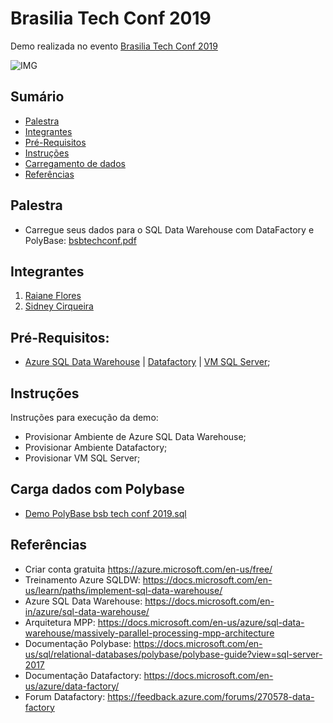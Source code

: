 
# Brasilia Tech Conf 2019
Demo realizada no evento  [Brasilia Tech Conf 2019](https://www.meetup.com/pt-BR/DevelopersBR/events/261655102/)


![IMG](https://github.com/sidneyocirqueira/bsbtechconf2019/blob/master/img/techconf.jpeg)

## Sumário
* [Palestra](#palestra)
* [Integrantes](#integrantes)
* [Pré-Requisitos](#prerequisitos)
* [Instruções](#instrucoes)
* [Carregamento de dados](#cargadedadoscompolybase)
* [Referências](#referencias)

## Palestra
* Carregue seus dados para o SQL Data Warehouse com DataFactory e PolyBase:
[bsbtechconf.pdf](https://github.com/sidneyocirqueira/bsbtechconf2019/blob/master/pdf/bsbtechconf.pdf)

## Integrantes
1. [Raiane Flores](https://www.linkedin.com/in/raiane-flores-borba-lins-07567463/) 
2. [Sidney Cirqueira](https://www.linkedin.com/in/sidneyoliveiracirqueira/)

## Pré-Requisitos:
* [Azure SQL Data Warehouse](https://azure.microsoft.com/en-in/services/sql-data-warehouse/) | [Datafactory](https://azure.microsoft.com/en-in/services/data-factory/) | [VM SQL Server](https://azure.microsoft.com/en-in/services/virtual-machines/sql-server/);

## Instruções
Instruções para execução da demo:
* Provisionar Ambiente de Azure SQL Data Warehouse;
* Provisionar Ambiente Datafactory;
* Provisionar VM SQL Server;

## Carga dados com Polybase
* [Demo PolyBase bsb tech conf 2019.sql](https://github.com/sidneyocirqueira/bsbtechconf2019/blob/master/scripts/Demo%20PolyBase%20bsb%20tech%20conf%202019.sql)

## Referências 
* Criar conta gratuita https://azure.microsoft.com/en-us/free/
* Treinamento Azure SQLDW: https://docs.microsoft.com/en-us/learn/paths/implement-sql-data-warehouse/
* Azure SQL Data Warehouse: https://docs.microsoft.com/en-in/azure/sql-data-warehouse/
* Arquitetura MPP: https://docs.microsoft.com/en-us/azure/sql-data-warehouse/massively-parallel-processing-mpp-architecture
* Documentação Polybase: https://docs.microsoft.com/en-us/sql/relational-databases/polybase/polybase-guide?view=sql-server-2017
* Documentação Datafactory: https://docs.microsoft.com/en-us/azure/data-factory/
* Forum Datafactory: https://feedback.azure.com/forums/270578-data-factory

 

